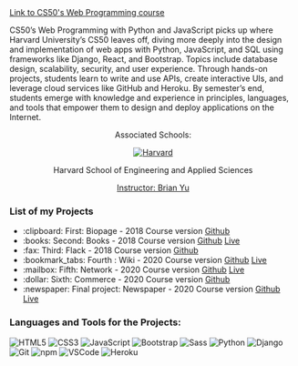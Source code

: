 <a href="https://cs50.harvard.edu/web/2020/">
  Link to CS50's Web Programming course 
</a>

CS50’s Web Programming with Python and JavaScript picks up where Harvard University’s CS50 leaves off, diving more deeply into the design and implementation of web apps with Python, JavaScript, and SQL using frameworks like Django, React, and Bootstrap. Topics include database design, scalability, security, and user experience. Through hands-on projects, students learn to write and use APIs, create interactive UIs, and leverage cloud services like GitHub and Heroku. By semester’s end, students emerge with knowledge and experience in principles, languages, and tools that empower them to design and deploy applications on the Internet.


<div align="center">
  <p>Associated Schools:</p>
  <a href="#">
    <img alt="Harvard" src="https://online-learning.harvard.edu/sites/default/files/shields/harvard-engineering.png" />
  </a>
  <p>Harvard School of Engineering and Applied Sciences</p>
  <a href="https://brianyu.me/">Instructor: Brian Yu </a>
</div>

### List of my Projects
<ul>
  <li>:clipboard: First: Biopage - 2018 Course version <a href="https://github.com/LeoZorzoli/Biopage">Github</a></li>
  <li>:books: Second: Books - 2018 Course version <a href="https://github.com/LeoZorzoli/Books">Github</a> <a href="https://leo-books.herokuapp.com/">Live</a></li>
  <li>:fax: Third: Flack - 2018 Course version <a href="https://github.com/LeoZorzoli/Flack">Github</a></li>
  <li>:bookmark_tabs: Fourth : Wiki - 2020 Course version <a href="https://github.com/LeoZorzoli/Wiki">Github</a> <a href="https://leo-wiki.herokuapp.com/">Live</a></li>
  <li>:mailbox: Fifth: Network - 2020 Course version <a href="https://github.com/LeoZorzoli/Network">Github</a> <a href="https://leo-network.herokuapp.com/">Live</a></li>
  <li>:dollar: Sixth: Commerce - 2020 Course version <a href="https://github.com/LeoZorzoli/Commerce">Github</a></li>
  <li>:newspaper: Final project: Newspaper - 2020 Course version <a href="https://github.com/LeoZorzoli/Newspaper">Github</a> <a href="https://leo-newspaper.herokuapp.com/">Live</a></li>
</ul>

### Languages and Tools for the Projects: 

  ![HTML5](https://img.shields.io/badge/-HTML5-E34F26?style=flat-square&logo=html5&logoColor=white)
  ![CSS3](https://img.shields.io/badge/-CSS3-549FDE?style=flat-square&logo=css3&logoColor=white)
  ![JavaScript](https://img.shields.io/badge/-JavaScript-F7B93E?style=flat-square&logo=javascript&logoColor=fff)
  ![Bootstrap](https://img.shields.io/badge/-Bootstrap-purple?style=flat-square&logo=bootstrap&logoColor=white)
  ![Sass](https://img.shields.io/badge/-Sass-f043ca?style=flat-square&logo=sass&logoColor=white)
  ![Python](https://img.shields.io/badge/-Python-blue?style=flat-square&logo=python&logoColor=white)
  ![Django](https://img.shields.io/badge/-Django-2c852f?style=flat-square&logo=django&logoColor=white)
  ![Git](https://img.shields.io/badge/-Git-F05032?style=flat-square&logo=git&logoColor=white)
  ![npm](https://img.shields.io/badge/-NPM-CB3837?style=flat-square&logo=npm&logoColor=white)
  ![VSCode](https://img.shields.io/badge/-VSCode-0085D1?style=flat-square&logo=visual-studio-code&logoColor=white)
  ![Heroku](https://img.shields.io/badge/-Heroku-430098?style=flat-square&logo=heroku&logoColor=white)


